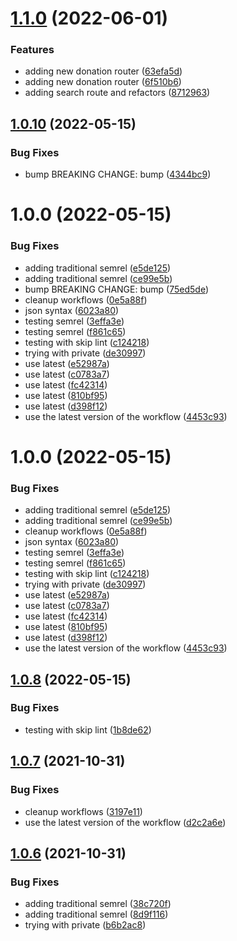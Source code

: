 # [1.1.0](https://github.com/LucasCarioca/wedding-registration-services/compare/v1.0.10...v1.1.0) (2022-06-01)


### Features

* adding new donation router ([63efa5d](https://github.com/LucasCarioca/wedding-registration-services/commit/63efa5df207ebdca15b15b00376b604e67149c33))
* adding new donation router ([6f510b6](https://github.com/LucasCarioca/wedding-registration-services/commit/6f510b6382cf0c2d8b47fe4b7e5e37dd5c5699da))
* adding search route and refactors ([8712963](https://github.com/LucasCarioca/wedding-registration-services/commit/87129634d1ddaaf50db08519b24561305dd3460d))

## [1.0.10](https://github.com/LucasCarioca/wedding-registration-services/compare/v1.0.9...v1.0.10) (2022-05-15)


### Bug Fixes

* bump BREAKING CHANGE: bump ([4344bc9](https://github.com/LucasCarioca/wedding-registration-services/commit/4344bc97e34bf756382c1dfca21f7df1f08118fc))

# 1.0.0 (2022-05-15)


### Bug Fixes

* adding traditional semrel ([e5de125](https://github.com/LucasCarioca/wedding-registration-services/commit/e5de125a879b0a3db80e0cc9db880650ea0a2353))
* adding traditional semrel ([ce99e5b](https://github.com/LucasCarioca/wedding-registration-services/commit/ce99e5b2e553cde468c69068511a8e87439aaf8b))
* bump BREAKING CHANGE: bump ([75ed5de](https://github.com/LucasCarioca/wedding-registration-services/commit/75ed5dee299f57a702da9fc9d5594a806b567f3d))
* cleanup workflows ([0e5a88f](https://github.com/LucasCarioca/wedding-registration-services/commit/0e5a88fdc36a0dd5195ba1f68563e4e3b7bab6b8))
* json syntax ([6023a80](https://github.com/LucasCarioca/wedding-registration-services/commit/6023a803fec48d3d1bff44fc710175ddf862d8e0))
* testing semrel ([3effa3e](https://github.com/LucasCarioca/wedding-registration-services/commit/3effa3e23800e4b330823bb35bbc07a79919b15a))
* testing semrel ([f861c65](https://github.com/LucasCarioca/wedding-registration-services/commit/f861c65ab321194580a4aad08a1a65a9020190da))
* testing with skip lint ([c124218](https://github.com/LucasCarioca/wedding-registration-services/commit/c1242185deb723c57c6359e8fc97019b57dd15ef))
* trying with private ([de30997](https://github.com/LucasCarioca/wedding-registration-services/commit/de3099738ecc6ef9be7463654f7236979f2ea01b))
* use latest ([e52987a](https://github.com/LucasCarioca/wedding-registration-services/commit/e52987aa5e522c214e92a3beefb3b79bda375afb))
* use latest ([c0783a7](https://github.com/LucasCarioca/wedding-registration-services/commit/c0783a72f33c48e475d58fca7233fc1da20d3e08))
* use latest ([fc42314](https://github.com/LucasCarioca/wedding-registration-services/commit/fc42314ec5ba00c3e00d33ba4aac76baf1982996))
* use latest ([810bf95](https://github.com/LucasCarioca/wedding-registration-services/commit/810bf95f8be3b62d70883d9578e9867c8a9415e1))
* use latest ([d398f12](https://github.com/LucasCarioca/wedding-registration-services/commit/d398f1225486e312f83a9408bf1cbe00018db3c6))
* use the latest version of the workflow ([4453c93](https://github.com/LucasCarioca/wedding-registration-services/commit/4453c93c3a42cd3d3361987ac52b0886128c65d4))

# 1.0.0 (2022-05-15)


### Bug Fixes

* adding traditional semrel ([e5de125](https://github.com/LucasCarioca/wedding-registration-services/commit/e5de125a879b0a3db80e0cc9db880650ea0a2353))
* adding traditional semrel ([ce99e5b](https://github.com/LucasCarioca/wedding-registration-services/commit/ce99e5b2e553cde468c69068511a8e87439aaf8b))
* cleanup workflows ([0e5a88f](https://github.com/LucasCarioca/wedding-registration-services/commit/0e5a88fdc36a0dd5195ba1f68563e4e3b7bab6b8))
* json syntax ([6023a80](https://github.com/LucasCarioca/wedding-registration-services/commit/6023a803fec48d3d1bff44fc710175ddf862d8e0))
* testing semrel ([3effa3e](https://github.com/LucasCarioca/wedding-registration-services/commit/3effa3e23800e4b330823bb35bbc07a79919b15a))
* testing semrel ([f861c65](https://github.com/LucasCarioca/wedding-registration-services/commit/f861c65ab321194580a4aad08a1a65a9020190da))
* testing with skip lint ([c124218](https://github.com/LucasCarioca/wedding-registration-services/commit/c1242185deb723c57c6359e8fc97019b57dd15ef))
* trying with private ([de30997](https://github.com/LucasCarioca/wedding-registration-services/commit/de3099738ecc6ef9be7463654f7236979f2ea01b))
* use latest ([e52987a](https://github.com/LucasCarioca/wedding-registration-services/commit/e52987aa5e522c214e92a3beefb3b79bda375afb))
* use latest ([c0783a7](https://github.com/LucasCarioca/wedding-registration-services/commit/c0783a72f33c48e475d58fca7233fc1da20d3e08))
* use latest ([fc42314](https://github.com/LucasCarioca/wedding-registration-services/commit/fc42314ec5ba00c3e00d33ba4aac76baf1982996))
* use latest ([810bf95](https://github.com/LucasCarioca/wedding-registration-services/commit/810bf95f8be3b62d70883d9578e9867c8a9415e1))
* use latest ([d398f12](https://github.com/LucasCarioca/wedding-registration-services/commit/d398f1225486e312f83a9408bf1cbe00018db3c6))
* use the latest version of the workflow ([4453c93](https://github.com/LucasCarioca/wedding-registration-services/commit/4453c93c3a42cd3d3361987ac52b0886128c65d4))

## [1.0.8](https://github.com/LucasCarioca/wedding-registration-services/compare/v1.0.7...v1.0.8) (2022-05-15)


### Bug Fixes

* testing with skip lint ([1b8de62](https://github.com/LucasCarioca/wedding-registration-services/commit/1b8de620d16d5723e8f68d9f907143d529676a54))

## [1.0.7](https://github.com/LucasCarioca/wedding-registration-services/compare/v1.0.6...v1.0.7) (2021-10-31)


### Bug Fixes

* cleanup workflows ([3197e11](https://github.com/LucasCarioca/wedding-registration-services/commit/3197e11888da3145db2607bd7b5c076fb3afa511))
* use the latest version of the workflow ([d2c2a6e](https://github.com/LucasCarioca/wedding-registration-services/commit/d2c2a6e4db583d39f1537ea8e7a391e9b40243b9))

## [1.0.6](https://github.com/LucasCarioca/wedding-registration-services/compare/v1.0.5...v1.0.6) (2021-10-31)


### Bug Fixes

* adding traditional semrel ([38c720f](https://github.com/LucasCarioca/wedding-registration-services/commit/38c720fa9ac6ede610722141a07def3e5681e067))
* adding traditional semrel ([8d9f116](https://github.com/LucasCarioca/wedding-registration-services/commit/8d9f116227d92d942f3a6c6f4b68b3ffa5cfdb4b))
* trying with private ([b6b2ac8](https://github.com/LucasCarioca/wedding-registration-services/commit/b6b2ac895bbb5bb7e7bf0cca2c5e001aab7eb853))
